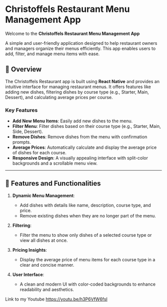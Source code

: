 # Christoffels Restaurant Menu Management App

Welcome to the **Christoffels Restaurant Menu Management App**

A simple and user-friendly application designed to help restaurant owners and managers organize their menus efficiently. This app enables users to add, filter, and manage menu items with ease.

## 📝 Overview

The Christoffels Restaurant app is built using **React Native** and provides an intuitive interface for managing restaurant menus. It offers features like adding new dishes, filtering dishes by course type (e.g., Starter, Main, Dessert), and calculating average prices per course.

### Key Features
- **Add New Menu Items**: Easily add new dishes to the menu.
- **Filter Menu**: Filter dishes based on their course type (e.g., Starter, Main, Side, Dessert).
- **Remove Dishes**: Remove dishes from the menu with confirmation prompts.
- **Average Prices**: Automatically calculate and display the average price of dishes for each course.
- **Responsive Design**: A visually appealing interface with split-color backgrounds and a scrollable menu view.

---

## 🚀 Features and Functionalities

1. **Dynamic Menu Management**:
   - Add dishes with details like name, description, course type, and price.
   - Remove existing dishes when they are no longer part of the menu.

2. **Filtering**:
   - Filter the menu to show only dishes of a selected course type or view all dishes at once.

3. **Pricing Insights**:
   - Display the average price of menu items for each course type in a clear and concise manner.

4. **User Interface**:
   - A clean and modern UI with color-coded backgrounds to enhance readability and aesthetics.

Link to my Youtube https://youtu.be/h3P6VfW6fsI
